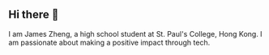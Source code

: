 ## Hi there 👋

I am James Zheng, a high school student at St. Paul's College, Hong Kong. I am passionate about making a positive impact through tech. 
